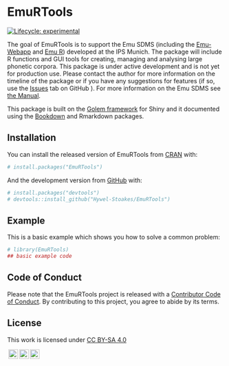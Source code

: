 
<!-- README.md is generated from README.Rmd. Please edit that file -->

# EmuRTools

<!-- badges: start -->

[![Lifecycle:
experimental](https://img.shields.io/badge/lifecycle-experimental-orange.svg)](https://www.tidyverse.org/lifecycle/#experimental)

<!-- badges: end -->

The goal of EmuRTools is to support the Emu SDMS (including the
[Emu-Webapp](https://github.com/IPS-LMU/EMU-webApp/) and [Emu
R](https://github.com/IPS-LMU/emuR/)) developed at the IPS Munich. The
package will include R functions and GUI tools for creating, managing
and analysing large phonetic corpora. This package is under active
development and is not yet for production use. Please contact the author
for more information on the timeline of the package or if you have any
suggestions for features (if so, use the
[Issues](https://github.com/Hywel-Stoakes/EmuRTools/issues) tab on
GitHub ). For more information on the Emu SDMS see [the
Manual](https://ips-lmu.github.io/The-EMU-SDMS-Manual/).

This package is built on the [Golem
framework](https://engineering-shiny.org/golem.html) for Shiny and it
documented using the [Bookdown](https://bookdown.org) and Rmarkdown
packages.

## Installation

You can install the released version of EmuRTools from
[CRAN](https://CRAN.R-project.org) with:

``` r
# install.packages("EmuRTools")
```

And the development version from [GitHub](https://github.com/) with:

``` r
# install.packages("devtools")
# devtools::install_github("Hywel-Stoakes/EmuRTools")
```

## Example

This is a basic example which shows you how to solve a common problem:

``` r
# library(EmuRTools)
## basic example code
```

## Code of Conduct

Please note that the EmuRTools project is released with a [Contributor
Code of
Conduct](https://contributor-covenant.org/version/2/0/CODE_OF_CONDUCT.html).
By contributing to this project, you agree to abide by its terms.

## License

<p xmlns:dct="http://purl.org/dc/terms/" xmlns:cc="http://creativecommons.org/ns#" class="license-text">
This work is licensed under
<a rel="license" href="https://creativecommons.org/licenses/by-sa/4.0">CC
BY-SA 4.0
</p>
<p>
<img style="height:22px!important;margin-left:3px;vertical-align:text-bottom;" src="https://mirrors.creativecommons.org/presskit/icons/cc.svg?ref=chooser-v1" /><img style="height:22px!important;margin-left:3px;vertical-align:text-bottom;" src="https://mirrors.creativecommons.org/presskit/icons/by.svg?ref=chooser-v1" /><img style="height:22px!important;margin-left:3px;vertical-align:text-bottom;" src="https://mirrors.creativecommons.org/presskit/icons/sa.svg?ref=chooser-v1" /></a>
</p>
